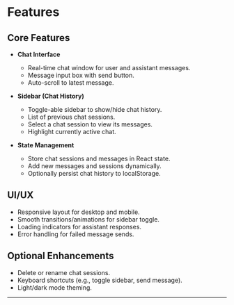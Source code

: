 # Features

## Core Features

- **Chat Interface**

  - Real-time chat window for user and assistant messages.
  - Message input box with send button.
  - Auto-scroll to latest message.

- **Sidebar (Chat History)**

  - Toggle-able sidebar to show/hide chat history.
  - List of previous chat sessions.
  - Select a chat session to view its messages.
  - Highlight currently active chat.

- **State Management**
  - Store chat sessions and messages in React state.
  - Add new messages and sessions dynamically.
  - Optionally persist chat history to localStorage.

## UI/UX

- Responsive layout for desktop and mobile.
- Smooth transitions/animations for sidebar toggle.
- Loading indicators for assistant responses.
- Error handling for failed message sends.

## Optional Enhancements

- Delete or rename chat sessions.
- Keyboard shortcuts (e.g., toggle sidebar, send message).
- Light/dark mode theming.

---

